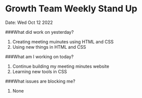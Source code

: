 # **Growth Team Weekly Stand Up**

Date: Wed Oct 12 2022

###What did work on yesterday? 
1. Creating meeting muinutes using HTML and CSS 
2. Using new things in HTML and CSS

###What am I working on today? 
1. Continue building my meeting minutes website
2. Learning new tools in CSS

###What issues are blocking me? 
1. None

